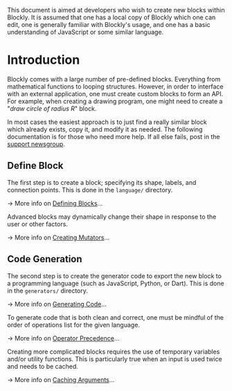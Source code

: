 This document is aimed at developers who wish to create new blocks within Blockly.  It is assumed that one has a local copy of Blockly which one can edit, one is generally familiar with Blockly's usage, and one has a basic understanding of JavaScript or some similar language.

# Introduction

Blockly comes with a large number of pre-defined blocks.  Everything from mathematical functions to looping structures.  However, in order to interface with an external application, one must create custom blocks to form an API.  For example, when creating a drawing program, one might need to create a "_draw circle of radius R_" block.

In most cases the easiest approach is to just find a really similar block which already exists, copy it, and modify it as needed.  The following documentation is for those who need more help.  If all else fails, post in the [support newsgroup](https://groups.google.com/group/blockly).

## Define Block

The first step is to create a block; specifying its shape, labels, and connection points.  This is done in the ` language/ ` directory.

→ More info on [Defining Blocks](wiki/DefiningBlocks)...

Advanced blocks may dynamically change their shape in response to the user or other factors.

→ More info on [Creating Mutators](wiki/CreatingMutators)...

## Code Generation

The second step is to create the generator code to export the new block to a programming language (such as JavaScript, Python, or Dart).  This is done in the ` generators/ ` directory.

→ More info on [Generating Code](wiki/GeneratingCode)...

To generate code that is both clean and correct, one must be mindful of the order of operations list for the given language.

→ More info on [Operator Precedence](wiki/OperatorPrecedence)...

Creating more complicated blocks requires the use of temporary variables and/or utility functions.  This is particularly true when an input is used twice and needs to be cached.

→ More info on [Caching Arguments](wiki/CachingArguments)...